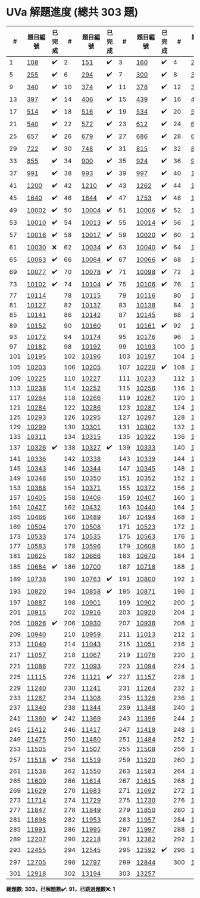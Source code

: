 # UVa 解題進度 (總共 303 題)

| # |題目編號|已完成| # |題目編號|已完成| # |題目編號|已完成| # |題目編號|已完成|
|---|-----------|----------|---|-----------|----------|---|-----------|----------|---|-----------|----------|
| 1 |   <a href="https://onlinejudge.org/external/1/108.pdf" target="_blank">108</a>   |  ✔️  | 2 |   <a href="https://onlinejudge.org/external/1/151.pdf" target="_blank">151</a>   |  ✔️  | 3 |   <a href="https://onlinejudge.org/external/1/160.pdf" target="_blank">160</a>   |  ✔️  | 4 |   <a href="https://onlinejudge.org/external/2/245.pdf" target="_blank">245</a>   |  ✔️  |
| 5 |   <a href="https://onlinejudge.org/external/2/255.pdf" target="_blank">255</a>   |  ✔️  | 6 |   <a href="https://onlinejudge.org/external/2/294.pdf" target="_blank">294</a>   |  ✔️  | 7 |   <a href="https://onlinejudge.org/external/3/300.pdf" target="_blank">300</a>   |  ✔️  | 8 |   <a href="https://onlinejudge.org/external/3/337.pdf" target="_blank">337</a>   |  ✔️  |
| 9 |   <a href="https://onlinejudge.org/external/3/340.pdf" target="_blank">340</a>   |  ✔️  | 10 |   <a href="https://onlinejudge.org/external/3/374.pdf" target="_blank">374</a>   |  ✔️  | 11 |   <a href="https://onlinejudge.org/external/3/378.pdf" target="_blank">378</a>   |  ✔️  | 12 |   <a href="https://onlinejudge.org/external/3/380.pdf" target="_blank">380</a>   |  ✔️  |
| 13 |   <a href="https://onlinejudge.org/external/3/397.pdf" target="_blank">397</a>   |  ✔️  | 14 |   <a href="https://onlinejudge.org/external/4/406.pdf" target="_blank">406</a>   |  ✔️  | 15 |   <a href="https://onlinejudge.org/external/4/439.pdf" target="_blank">439</a>   |  ✔️  | 16 |   <a href="https://onlinejudge.org/external/4/495.pdf" target="_blank">495</a>   |  ✔️  |
| 17 |   <a href="https://onlinejudge.org/external/5/514.pdf" target="_blank">514</a>   |  ✔️  | 18 |   <a href="https://onlinejudge.org/external/5/516.pdf" target="_blank">516</a>   |  ✔️  | 19 |   <a href="https://onlinejudge.org/external/5/534.pdf" target="_blank">534</a>   |  ✔️  | 20 |   <a href="https://onlinejudge.org/external/5/536.pdf" target="_blank">536</a>   |  ✔️  |
| 21 |   <a href="https://onlinejudge.org/external/5/540.pdf" target="_blank">540</a>   |  ✔️  | 22 |   <a href="https://onlinejudge.org/external/5/572.pdf" target="_blank">572</a>   |  ✔️  | 23 |   <a href="https://onlinejudge.org/external/6/612.pdf" target="_blank">612</a>   |  ✔️  | 24 |   <a href="https://onlinejudge.org/external/6/615.pdf" target="_blank">615</a>   |  ✔️  |
| 25 |   <a href="https://onlinejudge.org/external/6/657.pdf" target="_blank">657</a>   |  ✔️  | 26 |   <a href="https://onlinejudge.org/external/6/679.pdf" target="_blank">679</a>   |  ✔️  | 27 |   <a href="https://onlinejudge.org/external/6/686.pdf" target="_blank">686</a>   |  ✔️  | 28 |   <a href="https://onlinejudge.org/external/6/696.pdf" target="_blank">696</a>   |  ✔️  |
| 29 |   <a href="https://onlinejudge.org/external/7/722.pdf" target="_blank">722</a>   |  ✔️  | 30 |   <a href="https://onlinejudge.org/external/7/748.pdf" target="_blank">748</a>   |  ✔️  | 31 |   <a href="https://onlinejudge.org/external/8/815.pdf" target="_blank">815</a>   |  ✔️  | 32 |   <a href="https://onlinejudge.org/external/8/821.pdf" target="_blank">821</a>   |  ✔️  |
| 33 |   <a href="https://onlinejudge.org/external/8/855.pdf" target="_blank">855</a>   |  ✔️  | 34 |   <a href="https://onlinejudge.org/external/9/900.pdf" target="_blank">900</a>   |  ✔️  | 35 |   <a href="https://onlinejudge.org/external/9/924.pdf" target="_blank">924</a>   |  ✔️  | 36 |   <a href="https://onlinejudge.org/external/9/967.pdf" target="_blank">967</a>   |  ✔️  |
| 37 |   <a href="https://onlinejudge.org/external/9/991.pdf" target="_blank">991</a>   |  ✔️  | 38 |   <a href="https://onlinejudge.org/external/9/993.pdf" target="_blank">993</a>   |  ✔️  | 39 |   <a href="https://onlinejudge.org/external/9/997.pdf" target="_blank">997</a>   |  ✔️  | 40 |   <a href="https://onlinejudge.org/external/11/1118.pdf" target="_blank">1118</a>   |  ✔️  |
| 41 |   <a href="https://onlinejudge.org/external/12/1200.pdf" target="_blank">1200</a>   |  ✔️  | 42 |   <a href="https://onlinejudge.org/external/12/1210.pdf" target="_blank">1210</a>   |  ✔️  | 43 |   <a href="https://onlinejudge.org/external/12/1262.pdf" target="_blank">1262</a>   |  ✔️  | 44 |   <a href="https://onlinejudge.org/external/13/1316.pdf" target="_blank">1316</a>   |  ✔️  |
| 45 |   <a href="https://onlinejudge.org/external/16/1640.pdf" target="_blank">1640</a>   |  ✔️  | 46 |   <a href="https://onlinejudge.org/external/16/1644.pdf" target="_blank">1644</a>   |  ✔️  | 47 |   <a href="https://onlinejudge.org/external/17/1753.pdf" target="_blank">1753</a>   |  ✔️  | 48 |   <a href="https://onlinejudge.org/external/100/10001.pdf" target="_blank">10001</a>   |  ✔️  |
| 49 |   <a href="https://onlinejudge.org/external/100/10002.pdf" target="_blank">10002</a>   |  ✔️  | 50 |   <a href="https://onlinejudge.org/external/100/10004.pdf" target="_blank">10004</a>   |  ✔️  | 51 |   <a href="https://onlinejudge.org/external/100/10006.pdf" target="_blank">10006</a>   |  ✔️  | 52 |   <a href="https://onlinejudge.org/external/100/10009.pdf" target="_blank">10009</a>   |  ✔️  |
| 53 |   <a href="https://onlinejudge.org/external/100/10010.pdf" target="_blank">10010</a>   |  ✔️  | 54 |   <a href="https://onlinejudge.org/external/100/10013.pdf" target="_blank">10013</a>   |  ✔️  | 55 |   <a href="https://onlinejudge.org/external/100/10014.pdf" target="_blank">10014</a>   |  ✔️  | 56 |   <a href="https://onlinejudge.org/external/100/10015.pdf" target="_blank">10015</a>   |  ✔️  |
| 57 |   <a href="https://onlinejudge.org/external/100/10016.pdf" target="_blank">10016</a>   |  ✔️  | 58 |   <a href="https://onlinejudge.org/external/100/10017.pdf" target="_blank">10017</a>   |  ✔️  | 59 |   <a href="https://onlinejudge.org/external/100/10020.pdf" target="_blank">10020</a>   |  ✔️  | 60 |   <a href="https://onlinejudge.org/external/100/10028.pdf" target="_blank">10028</a>   |  ✔️  |
| 61 |   <a href="https://onlinejudge.org/external/100/10030.pdf" target="_blank">10030</a>   |  ❌  | 62 |   <a href="https://onlinejudge.org/external/100/10034.pdf" target="_blank">10034</a>   |  ✔️  | 63 |   <a href="https://onlinejudge.org/external/100/10040.pdf" target="_blank">10040</a>   |  ✔️  | 64 |   <a href="https://onlinejudge.org/external/100/10060.pdf" target="_blank">10060</a>   |  ✔️  |
| 65 |   <a href="https://onlinejudge.org/external/100/10063.pdf" target="_blank">10063</a>   |  ✔️  | 66 |   <a href="https://onlinejudge.org/external/100/10064.pdf" target="_blank">10064</a>   |  ✔️  | 67 |   <a href="https://onlinejudge.org/external/100/10066.pdf" target="_blank">10066</a>   |  ✔️  | 68 |   <a href="https://onlinejudge.org/external/100/10070.pdf" target="_blank">10070</a>   |  ✔️  |
| 69 |   <a href="https://onlinejudge.org/external/100/10077.pdf" target="_blank">10077</a>   |  ✔️  | 70 |   <a href="https://onlinejudge.org/external/100/10078.pdf" target="_blank">10078</a>   |  ✔️  | 71 |   <a href="https://onlinejudge.org/external/100/10098.pdf" target="_blank">10098</a>   |  ✔️  | 72 |   <a href="https://onlinejudge.org/external/101/10100.pdf" target="_blank">10100</a>   |  ✔️  |
| 73 |   <a href="https://onlinejudge.org/external/101/10102.pdf" target="_blank">10102</a>   |  ✔️  | 74 |   <a href="https://onlinejudge.org/external/101/10104.pdf" target="_blank">10104</a>   |  ✔️  | 75 |   <a href="https://onlinejudge.org/external/101/10106.pdf" target="_blank">10106</a>   |  ✔️  | 76 |   <a href="https://onlinejudge.org/external/101/10110.pdf" target="_blank">10110</a>   |  ✔️  |
| 77 |   <a href="https://onlinejudge.org/external/101/10114.pdf" target="_blank">10114</a>   |    | 78 |   <a href="https://onlinejudge.org/external/101/10115.pdf" target="_blank">10115</a>   |    | 79 |   <a href="https://onlinejudge.org/external/101/10116.pdf" target="_blank">10116</a>   |    | 80 |   <a href="https://onlinejudge.org/external/101/10125.pdf" target="_blank">10125</a>   |    |
| 81 |   <a href="https://onlinejudge.org/external/101/10127.pdf" target="_blank">10127</a>   |    | 82 |   <a href="https://onlinejudge.org/external/101/10137.pdf" target="_blank">10137</a>   |    | 83 |   <a href="https://onlinejudge.org/external/101/10138.pdf" target="_blank">10138</a>   |    | 84 |   <a href="https://onlinejudge.org/external/101/10140.pdf" target="_blank">10140</a>   |    |
| 85 |   <a href="https://onlinejudge.org/external/101/10141.pdf" target="_blank">10141</a>   |    | 86 |   <a href="https://onlinejudge.org/external/101/10142.pdf" target="_blank">10142</a>   |    | 87 |   <a href="https://onlinejudge.org/external/101/10145.pdf" target="_blank">10145</a>   |    | 88 |   <a href="https://onlinejudge.org/external/101/10146.pdf" target="_blank">10146</a>   |    |
| 89 |   <a href="https://onlinejudge.org/external/101/10152.pdf" target="_blank">10152</a>   |    | 90 |   <a href="https://onlinejudge.org/external/101/10160.pdf" target="_blank">10160</a>   |    | 91 |   <a href="https://onlinejudge.org/external/101/10161.pdf" target="_blank">10161</a>   |  ✔️  | 92 |   <a href="https://onlinejudge.org/external/101/10167.pdf" target="_blank">10167</a>   |    |
| 93 |   <a href="https://onlinejudge.org/external/101/10172.pdf" target="_blank">10172</a>   |    | 94 |   <a href="https://onlinejudge.org/external/101/10174.pdf" target="_blank">10174</a>   |    | 95 |   <a href="https://onlinejudge.org/external/101/10176.pdf" target="_blank">10176</a>   |    | 96 |   <a href="https://onlinejudge.org/external/101/10180.pdf" target="_blank">10180</a>   |    |
| 97 |   <a href="https://onlinejudge.org/external/101/10182.pdf" target="_blank">10182</a>   |    | 98 |   <a href="https://onlinejudge.org/external/101/10192.pdf" target="_blank">10192</a>   |    | 99 |   <a href="https://onlinejudge.org/external/101/10193.pdf" target="_blank">10193</a>   |    | 100 |   <a href="https://onlinejudge.org/external/101/10194.pdf" target="_blank">10194</a>   |    |
| 101 |   <a href="https://onlinejudge.org/external/101/10195.pdf" target="_blank">10195</a>   |    | 102 |   <a href="https://onlinejudge.org/external/101/10196.pdf" target="_blank">10196</a>   |    | 103 |   <a href="https://onlinejudge.org/external/101/10197.pdf" target="_blank">10197</a>   |    | 104 |   <a href="https://onlinejudge.org/external/102/10200.pdf" target="_blank">10200</a>   |    |
| 105 |   <a href="https://onlinejudge.org/external/102/10203.pdf" target="_blank">10203</a>   |    | 106 |   <a href="https://onlinejudge.org/external/102/10205.pdf" target="_blank">10205</a>   |    | 107 |   <a href="https://onlinejudge.org/external/102/10220.pdf" target="_blank">10220</a>   |  ✔️  | 108 |   <a href="https://onlinejudge.org/external/102/10223.pdf" target="_blank">10223</a>   |    |
| 109 |   <a href="https://onlinejudge.org/external/102/10225.pdf" target="_blank">10225</a>   |    | 110 |   <a href="https://onlinejudge.org/external/102/10227.pdf" target="_blank">10227</a>   |    | 111 |   <a href="https://onlinejudge.org/external/102/10233.pdf" target="_blank">10233</a>   |    | 112 |   <a href="https://onlinejudge.org/external/102/10236.pdf" target="_blank">10236</a>   |    |
| 113 |   <a href="https://onlinejudge.org/external/102/10238.pdf" target="_blank">10238</a>   |    | 114 |   <a href="https://onlinejudge.org/external/102/10252.pdf" target="_blank">10252</a>   |    | 115 |   <a href="https://onlinejudge.org/external/102/10256.pdf" target="_blank">10256</a>   |    | 116 |   <a href="https://onlinejudge.org/external/102/10263.pdf" target="_blank">10263</a>   |    |
| 117 |   <a href="https://onlinejudge.org/external/102/10264.pdf" target="_blank">10264</a>   |    | 118 |   <a href="https://onlinejudge.org/external/102/10266.pdf" target="_blank">10266</a>   |    | 119 |   <a href="https://onlinejudge.org/external/102/10267.pdf" target="_blank">10267</a>   |    | 120 |   <a href="https://onlinejudge.org/external/102/10283.pdf" target="_blank">10283</a>   |    |
| 121 |   <a href="https://onlinejudge.org/external/102/10284.pdf" target="_blank">10284</a>   |    | 122 |   <a href="https://onlinejudge.org/external/102/10286.pdf" target="_blank">10286</a>   |    | 123 |   <a href="https://onlinejudge.org/external/102/10287.pdf" target="_blank">10287</a>   |    | 124 |   <a href="https://onlinejudge.org/external/102/10289.pdf" target="_blank">10289</a>   |    |
| 125 |   <a href="https://onlinejudge.org/external/102/10293.pdf" target="_blank">10293</a>   |    | 126 |   <a href="https://onlinejudge.org/external/102/10295.pdf" target="_blank">10295</a>   |    | 127 |   <a href="https://onlinejudge.org/external/102/10297.pdf" target="_blank">10297</a>   |    | 128 |   <a href="https://onlinejudge.org/external/102/10298.pdf" target="_blank">10298</a>   |    |
| 129 |   <a href="https://onlinejudge.org/external/102/10299.pdf" target="_blank">10299</a>   |    | 130 |   <a href="https://onlinejudge.org/external/103/10301.pdf" target="_blank">10301</a>   |    | 131 |   <a href="https://onlinejudge.org/external/103/10302.pdf" target="_blank">10302</a>   |    | 132 |   <a href="https://onlinejudge.org/external/103/10305.pdf" target="_blank">10305</a>   |    |
| 133 |   <a href="https://onlinejudge.org/external/103/10311.pdf" target="_blank">10311</a>   |    | 134 |   <a href="https://onlinejudge.org/external/103/10315.pdf" target="_blank">10315</a>   |    | 135 |   <a href="https://onlinejudge.org/external/103/10322.pdf" target="_blank">10322</a>   |    | 136 |   <a href="https://onlinejudge.org/external/103/10325.pdf" target="_blank">10325</a>   |    |
| 137 |   <a href="https://onlinejudge.org/external/103/10326.pdf" target="_blank">10326</a>   |  ✔️  | 138 |   <a href="https://onlinejudge.org/external/103/10327.pdf" target="_blank">10327</a>   |  ✔️  | 139 |   <a href="https://onlinejudge.org/external/103/10333.pdf" target="_blank">10333</a>   |    | 140 |   <a href="https://onlinejudge.org/external/103/10334.pdf" target="_blank">10334</a>   |  ✔️  |
| 141 |   <a href="https://onlinejudge.org/external/103/10336.pdf" target="_blank">10336</a>   |    | 142 |   <a href="https://onlinejudge.org/external/103/10338.pdf" target="_blank">10338</a>   |    | 143 |   <a href="https://onlinejudge.org/external/103/10339.pdf" target="_blank">10339</a>   |    | 144 |   <a href="https://onlinejudge.org/external/103/10341.pdf" target="_blank">10341</a>   |    |
| 145 |   <a href="https://onlinejudge.org/external/103/10343.pdf" target="_blank">10343</a>   |    | 146 |   <a href="https://onlinejudge.org/external/103/10344.pdf" target="_blank">10344</a>   |    | 147 |   <a href="https://onlinejudge.org/external/103/10345.pdf" target="_blank">10345</a>   |    | 148 |   <a href="https://onlinejudge.org/external/103/10347.pdf" target="_blank">10347</a>   |    |
| 149 |   <a href="https://onlinejudge.org/external/103/10348.pdf" target="_blank">10348</a>   |    | 150 |   <a href="https://onlinejudge.org/external/103/10350.pdf" target="_blank">10350</a>   |    | 151 |   <a href="https://onlinejudge.org/external/103/10352.pdf" target="_blank">10352</a>   |    | 152 |   <a href="https://onlinejudge.org/external/103/10360.pdf" target="_blank">10360</a>   |    |
| 153 |   <a href="https://onlinejudge.org/external/103/10368.pdf" target="_blank">10368</a>   |    | 154 |   <a href="https://onlinejudge.org/external/103/10371.pdf" target="_blank">10371</a>   |    | 155 |   <a href="https://onlinejudge.org/external/103/10372.pdf" target="_blank">10372</a>   |    | 156 |   <a href="https://onlinejudge.org/external/103/10382.pdf" target="_blank">10382</a>   |    |
| 157 |   <a href="https://onlinejudge.org/external/104/10405.pdf" target="_blank">10405</a>   |    | 158 |   <a href="https://onlinejudge.org/external/104/10406.pdf" target="_blank">10406</a>   |    | 159 |   <a href="https://onlinejudge.org/external/104/10407.pdf" target="_blank">10407</a>   |    | 160 |   <a href="https://onlinejudge.org/external/104/10408.pdf" target="_blank">10408</a>   |    |
| 161 |   <a href="https://onlinejudge.org/external/104/10427.pdf" target="_blank">10427</a>   |    | 162 |   <a href="https://onlinejudge.org/external/104/10432.pdf" target="_blank">10432</a>   |    | 163 |   <a href="https://onlinejudge.org/external/104/10440.pdf" target="_blank">10440</a>   |    | 164 |   <a href="https://onlinejudge.org/external/104/10450.pdf" target="_blank">10450</a>   |    |
| 165 |   <a href="https://onlinejudge.org/external/104/10466.pdf" target="_blank">10466</a>   |    | 166 |   <a href="https://onlinejudge.org/external/104/10489.pdf" target="_blank">10489</a>   |    | 167 |   <a href="https://onlinejudge.org/external/104/10494.pdf" target="_blank">10494</a>   |    | 168 |   <a href="https://onlinejudge.org/external/104/10497.pdf" target="_blank">10497</a>   |    |
| 169 |   <a href="https://onlinejudge.org/external/105/10504.pdf" target="_blank">10504</a>   |    | 170 |   <a href="https://onlinejudge.org/external/105/10508.pdf" target="_blank">10508</a>   |    | 171 |   <a href="https://onlinejudge.org/external/105/10523.pdf" target="_blank">10523</a>   |    | 172 |   <a href="https://onlinejudge.org/external/105/10527.pdf" target="_blank">10527</a>   |    |
| 173 |   <a href="https://onlinejudge.org/external/105/10533.pdf" target="_blank">10533</a>   |    | 174 |   <a href="https://onlinejudge.org/external/105/10535.pdf" target="_blank">10535</a>   |    | 175 |   <a href="https://onlinejudge.org/external/105/10563.pdf" target="_blank">10563</a>   |    | 176 |   <a href="https://onlinejudge.org/external/105/10579.pdf" target="_blank">10579</a>   |    |
| 177 |   <a href="https://onlinejudge.org/external/105/10583.pdf" target="_blank">10583</a>   |    | 178 |   <a href="https://onlinejudge.org/external/105/10596.pdf" target="_blank">10596</a>   |    | 179 |   <a href="https://onlinejudge.org/external/106/10608.pdf" target="_blank">10608</a>   |    | 180 |   <a href="https://onlinejudge.org/external/106/10611.pdf" target="_blank">10611</a>   |    |
| 181 |   <a href="https://onlinejudge.org/external/106/10625.pdf" target="_blank">10625</a>   |    | 182 |   <a href="https://onlinejudge.org/external/106/10666.pdf" target="_blank">10666</a>   |    | 183 |   <a href="https://onlinejudge.org/external/106/10670.pdf" target="_blank">10670</a>   |    | 184 |   <a href="https://onlinejudge.org/external/106/10673.pdf" target="_blank">10673</a>   |    |
| 185 |   <a href="https://onlinejudge.org/external/106/10684.pdf" target="_blank">10684</a>   |  ✔️  | 186 |   <a href="https://onlinejudge.org/external/107/10700.pdf" target="_blank">10700</a>   |    | 187 |   <a href="https://onlinejudge.org/external/107/10718.pdf" target="_blank">10718</a>   |    | 188 |   <a href="https://onlinejudge.org/external/107/10730.pdf" target="_blank">10730</a>   |    |
| 189 |   <a href="https://onlinejudge.org/external/107/10738.pdf" target="_blank">10738</a>   |    | 190 |   <a href="https://onlinejudge.org/external/107/10763.pdf" target="_blank">10763</a>   |  ✔️  | 191 |   <a href="https://onlinejudge.org/external/108/10800.pdf" target="_blank">10800</a>   |    | 192 |   <a href="https://onlinejudge.org/external/108/10815.pdf" target="_blank">10815</a>   |  ✔️  |
| 193 |   <a href="https://onlinejudge.org/external/108/10820.pdf" target="_blank">10820</a>   |    | 194 |   <a href="https://onlinejudge.org/external/108/10858.pdf" target="_blank">10858</a>   |  ✔️  | 195 |   <a href="https://onlinejudge.org/external/108/10871.pdf" target="_blank">10871</a>   |    | 196 |   <a href="https://onlinejudge.org/external/108/10881.pdf" target="_blank">10881</a>   |    |
| 197 |   <a href="https://onlinejudge.org/external/108/10887.pdf" target="_blank">10887</a>   |    | 198 |   <a href="https://onlinejudge.org/external/109/10901.pdf" target="_blank">10901</a>   |    | 199 |   <a href="https://onlinejudge.org/external/109/10902.pdf" target="_blank">10902</a>   |    | 200 |   <a href="https://onlinejudge.org/external/109/10910.pdf" target="_blank">10910</a>   |    |
| 201 |   <a href="https://onlinejudge.org/external/109/10915.pdf" target="_blank">10915</a>   |    | 202 |   <a href="https://onlinejudge.org/external/109/10916.pdf" target="_blank">10916</a>   |    | 203 |   <a href="https://onlinejudge.org/external/109/10920.pdf" target="_blank">10920</a>   |    | 204 |   <a href="https://onlinejudge.org/external/109/10924.pdf" target="_blank">10924</a>   |    |
| 205 |   <a href="https://onlinejudge.org/external/109/10926.pdf" target="_blank">10926</a>   |  ✔️  | 206 |   <a href="https://onlinejudge.org/external/109/10930.pdf" target="_blank">10930</a>   |    | 207 |   <a href="https://onlinejudge.org/external/109/10936.pdf" target="_blank">10936</a>   |    | 208 |   <a href="https://onlinejudge.org/external/109/10938.pdf" target="_blank">10938</a>   |    |
| 209 |   <a href="https://onlinejudge.org/external/109/10940.pdf" target="_blank">10940</a>   |    | 210 |   <a href="https://onlinejudge.org/external/109/10959.pdf" target="_blank">10959</a>   |    | 211 |   <a href="https://onlinejudge.org/external/110/11013.pdf" target="_blank">11013</a>   |    | 212 |   <a href="https://onlinejudge.org/external/110/11039.pdf" target="_blank">11039</a>   |    |
| 213 |   <a href="https://onlinejudge.org/external/110/11040.pdf" target="_blank">11040</a>   |    | 214 |   <a href="https://onlinejudge.org/external/110/11043.pdf" target="_blank">11043</a>   |    | 215 |   <a href="https://onlinejudge.org/external/110/11051.pdf" target="_blank">11051</a>   |    | 216 |   <a href="https://onlinejudge.org/external/110/11056.pdf" target="_blank">11056</a>   |    |
| 217 |   <a href="https://onlinejudge.org/external/110/11057.pdf" target="_blank">11057</a>   |    | 218 |   <a href="https://onlinejudge.org/external/110/11067.pdf" target="_blank">11067</a>   |    | 219 |   <a href="https://onlinejudge.org/external/110/11076.pdf" target="_blank">11076</a>   |    | 220 |   <a href="https://onlinejudge.org/external/110/11078.pdf" target="_blank">11078</a>   |  ✔️  |
| 221 |   <a href="https://onlinejudge.org/external/110/11086.pdf" target="_blank">11086</a>   |    | 222 |   <a href="https://onlinejudge.org/external/110/11093.pdf" target="_blank">11093</a>   |    | 223 |   <a href="https://onlinejudge.org/external/110/11094.pdf" target="_blank">11094</a>   |    | 224 |   <a href="https://onlinejudge.org/external/110/11096.pdf" target="_blank">11096</a>   |    |
| 225 |   <a href="https://onlinejudge.org/external/111/11115.pdf" target="_blank">11115</a>   |    | 226 |   <a href="https://onlinejudge.org/external/111/11121.pdf" target="_blank">11121</a>   |  ✔️  | 227 |   <a href="https://onlinejudge.org/external/111/11157.pdf" target="_blank">11157</a>   |    | 228 |   <a href="https://onlinejudge.org/external/112/11235.pdf" target="_blank">11235</a>   |    |
| 229 |   <a href="https://onlinejudge.org/external/112/11240.pdf" target="_blank">11240</a>   |    | 230 |   <a href="https://onlinejudge.org/external/112/11241.pdf" target="_blank">11241</a>   |    | 231 |   <a href="https://onlinejudge.org/external/112/11264.pdf" target="_blank">11264</a>   |    | 232 |   <a href="https://onlinejudge.org/external/112/11286.pdf" target="_blank">11286</a>   |    |
| 233 |   <a href="https://onlinejudge.org/external/112/11287.pdf" target="_blank">11287</a>   |    | 234 |   <a href="https://onlinejudge.org/external/113/11308.pdf" target="_blank">11308</a>   |    | 235 |   <a href="https://onlinejudge.org/external/113/11326.pdf" target="_blank">11326</a>   |    | 236 |   <a href="https://onlinejudge.org/external/113/11335.pdf" target="_blank">11335</a>   |    |
| 237 |   <a href="https://onlinejudge.org/external/113/11340.pdf" target="_blank">11340</a>   |    | 238 |   <a href="https://onlinejudge.org/external/113/11344.pdf" target="_blank">11344</a>   |    | 239 |   <a href="https://onlinejudge.org/external/113/11348.pdf" target="_blank">11348</a>   |    | 240 |   <a href="https://onlinejudge.org/external/113/11350.pdf" target="_blank">11350</a>   |    |
| 241 |   <a href="https://onlinejudge.org/external/113/11360.pdf" target="_blank">11360</a>   |  ✔️  | 242 |   <a href="https://onlinejudge.org/external/113/11369.pdf" target="_blank">11369</a>   |    | 243 |   <a href="https://onlinejudge.org/external/113/11396.pdf" target="_blank">11396</a>   |    | 244 |   <a href="https://onlinejudge.org/external/114/11403.pdf" target="_blank">11403</a>   |    |
| 245 |   <a href="https://onlinejudge.org/external/114/11412.pdf" target="_blank">11412</a>   |    | 246 |   <a href="https://onlinejudge.org/external/114/11417.pdf" target="_blank">11417</a>   |    | 247 |   <a href="https://onlinejudge.org/external/114/11418.pdf" target="_blank">11418</a>   |    | 248 |   <a href="https://onlinejudge.org/external/114/11462.pdf" target="_blank">11462</a>   |    |
| 249 |   <a href="https://onlinejudge.org/external/114/11475.pdf" target="_blank">11475</a>   |    | 250 |   <a href="https://onlinejudge.org/external/114/11480.pdf" target="_blank">11480</a>   |    | 251 |   <a href="https://onlinejudge.org/external/114/11484.pdf" target="_blank">11484</a>   |    | 252 |   <a href="https://onlinejudge.org/external/114/11489.pdf" target="_blank">11489</a>   |    |
| 253 |   <a href="https://onlinejudge.org/external/115/11505.pdf" target="_blank">11505</a>   |    | 254 |   <a href="https://onlinejudge.org/external/115/11507.pdf" target="_blank">11507</a>   |    | 255 |   <a href="https://onlinejudge.org/external/115/11508.pdf" target="_blank">11508</a>   |    | 256 |   <a href="https://onlinejudge.org/external/115/11515.pdf" target="_blank">11515</a>   |    |
| 257 |   <a href="https://onlinejudge.org/external/115/11518.pdf" target="_blank">11518</a>   |  ✔️  | 258 |   <a href="https://onlinejudge.org/external/115/11519.pdf" target="_blank">11519</a>   |    | 259 |   <a href="https://onlinejudge.org/external/115/11520.pdf" target="_blank">11520</a>   |    | 260 |   <a href="https://onlinejudge.org/external/115/11536.pdf" target="_blank">11536</a>   |    |
| 261 |   <a href="https://onlinejudge.org/external/115/11538.pdf" target="_blank">11538</a>   |    | 262 |   <a href="https://onlinejudge.org/external/115/11550.pdf" target="_blank">11550</a>   |    | 263 |   <a href="https://onlinejudge.org/external/115/11583.pdf" target="_blank">11583</a>   |    | 264 |   <a href="https://onlinejudge.org/external/115/11586.pdf" target="_blank">11586</a>   |    |
| 265 |   <a href="https://onlinejudge.org/external/116/11609.pdf" target="_blank">11609</a>   |    | 266 |   <a href="https://onlinejudge.org/external/116/11614.pdf" target="_blank">11614</a>   |    | 267 |   <a href="https://onlinejudge.org/external/116/11615.pdf" target="_blank">11615</a>   |    | 268 |   <a href="https://onlinejudge.org/external/116/11616.pdf" target="_blank">11616</a>   |    |
| 269 |   <a href="https://onlinejudge.org/external/116/11629.pdf" target="_blank">11629</a>   |    | 270 |   <a href="https://onlinejudge.org/external/116/11683.pdf" target="_blank">11683</a>   |    | 271 |   <a href="https://onlinejudge.org/external/116/11692.pdf" target="_blank">11692</a>   |    | 272 |   <a href="https://onlinejudge.org/external/117/11703.pdf" target="_blank">11703</a>   |    |
| 273 |   <a href="https://onlinejudge.org/external/117/11714.pdf" target="_blank">11714</a>   |    | 274 |   <a href="https://onlinejudge.org/external/117/11729.pdf" target="_blank">11729</a>   |    | 275 |   <a href="https://onlinejudge.org/external/117/11730.pdf" target="_blank">11730</a>   |    | 276 |   <a href="https://onlinejudge.org/external/117/11742.pdf" target="_blank">11742</a>   |    |
| 277 |   <a href="https://onlinejudge.org/external/118/11847.pdf" target="_blank">11847</a>   |    | 278 |   <a href="https://onlinejudge.org/external/118/11849.pdf" target="_blank">11849</a>   |    | 279 |   <a href="https://onlinejudge.org/external/118/11850.pdf" target="_blank">11850</a>   |    | 280 |   <a href="https://onlinejudge.org/external/118/11879.pdf" target="_blank">11879</a>   |    |
| 281 |   <a href="https://onlinejudge.org/external/118/11898.pdf" target="_blank">11898</a>   |    | 282 |   <a href="https://onlinejudge.org/external/119/11953.pdf" target="_blank">11953</a>   |    | 283 |   <a href="https://onlinejudge.org/external/119/11957.pdf" target="_blank">11957</a>   |    | 284 |   <a href="https://onlinejudge.org/external/119/11960.pdf" target="_blank">11960</a>   |    |
| 285 |   <a href="https://onlinejudge.org/external/119/11991.pdf" target="_blank">11991</a>   |    | 286 |   <a href="https://onlinejudge.org/external/119/11995.pdf" target="_blank">11995</a>   |    | 287 |   <a href="https://onlinejudge.org/external/119/11997.pdf" target="_blank">11997</a>   |    | 288 |   <a href="https://onlinejudge.org/external/121/12160.pdf" target="_blank">12160</a>   |    |
| 289 |   <a href="https://onlinejudge.org/external/122/12207.pdf" target="_blank">12207</a>   |    | 290 |   <a href="https://onlinejudge.org/external/122/12218.pdf" target="_blank">12218</a>   |    | 291 |   <a href="https://onlinejudge.org/external/123/12382.pdf" target="_blank">12382</a>   |    | 292 |   <a href="https://onlinejudge.org/external/124/12406.pdf" target="_blank">12406</a>   |    |
| 293 |   <a href="https://onlinejudge.org/external/124/12455.pdf" target="_blank">12455</a>   |    | 294 |   <a href="https://onlinejudge.org/external/125/12545.pdf" target="_blank">12545</a>   |    | 295 |   <a href="https://onlinejudge.org/external/125/12592.pdf" target="_blank">12592</a>   |  ✔️  | 296 |   <a href="https://onlinejudge.org/external/126/12694.pdf" target="_blank">12694</a>   |    |
| 297 |   <a href="https://onlinejudge.org/external/127/12705.pdf" target="_blank">12705</a>   |    | 298 |   <a href="https://onlinejudge.org/external/127/12797.pdf" target="_blank">12797</a>   |    | 299 |   <a href="https://onlinejudge.org/external/128/12844.pdf" target="_blank">12844</a>   |    | 300 |   <a href="https://onlinejudge.org/external/128/12869.pdf" target="_blank">12869</a>   |  ✔️  |
| 301 |   <a href="https://onlinejudge.org/external/129/12918.pdf" target="_blank">12918</a>   |    | 302 |   <a href="https://onlinejudge.org/external/131/13194.pdf" target="_blank">13194</a>   |    | 303 |   <a href="https://onlinejudge.org/external/132/13257.pdf" target="_blank">13257</a>   |    |   |   |   |

**總題數: 303，已解題數✔️: 91，已跳過題數❌: 1**
